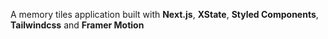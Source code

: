A memory tiles application built with **Next.js**, **XState**, **Styled Components**, **Tailwindcss** and **Framer Motion**
